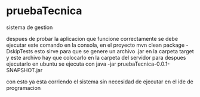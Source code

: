 # pruebaTecnica
 sistema de gestion
 
 despues de probar la aplicacion que funcione correctamente 
se debe ejecutar este comando en la consola, en el proyecto 
	mvn clean package -DskipTests
esto sirve para que se genere un archivo .jar en la carpeta target
y este archivo hay que colocarlo en la carpeta del servidor para despues ejecutarlo 
en ubuntu se ejecuta con 
	java -jar pruebaTecnica-0.0.1-SNAPSHOT.jar

con esto ya esta corriendo el sistema sin necesidad de ejecutar en el ide de programacion
